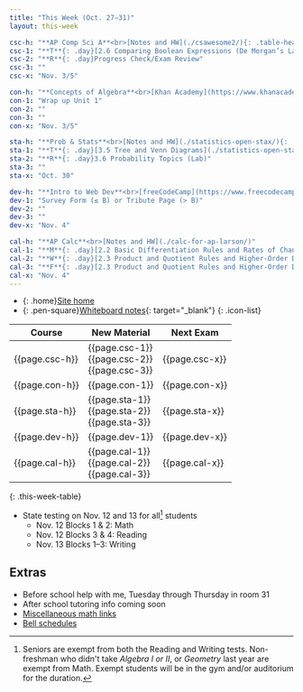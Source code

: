 ```yaml
---
title: "This Week (Oct. 27–31)"
layout: this-week

csc-h: "**AP Comp Sci A**<br>[Notes and HW](./csawesome2/){: .table-head-link}<br>[Book](https://runestone.academy/ns/books/published/manvillehighschool_csawesome2_2526/csawesome2.html){: target=\"_blank\" .table-head-link}"
csc-1: "**T**{: .day}[2.6 Comparing Boolean Expressions (De Morgan’s Laws)](./csawesome2/2-6-comparing-boolean-expressions.html)"
csc-2: "**R**{: .day}Progress Check/Exam Review"
csc-3: ""
csc-x: "Nov. 3/5"

con-h: "**Concepts of Algebra**<br>[Khan Academy](https://www.khanacademy.org/math/algebra-basics){: target=\"_blank\"}"
con-1: "Wrap up Unit 1"
con-2: ""
con-3: ""
con-x: "Nov. 3/5"

sta-h: "**Prob & Stats**<br>[Notes and HW](./statistics-open-stax/){: .table-head-link}<br>[Book](https://openstax.org/books/statistics/pages/1-introduction){: target=\"_blank\" .table-head-link}"
sta-1: "**T**{: .day}[3.5 Tree and Venn Diagrams](./statistics-open-stax/3-5-tree-and-venn-diagrams.html)"
sta-2: "**R**{: .day}3.6 Probability Topics (Lab)"
sta-3: ""
sta-x: "Oct. 30"

dev-h: "**Intro to Web Dev**<br>[freeCodeCamp](https://www.freecodecamp.org/learn/2022/responsive-web-design/){: target=\"_blank\"}"
dev-1: "Survey Form (≤ B) or Tribute Page (> B)"
dev-2: ""
dev-3: ""
dev-x: "Nov. 4"

cal-h: "**AP Calc**<br>[Notes and HW](./calc-for-ap-larson/)"
cal-1: "**M**{: .day}[2.2 Basic Differentiation Rules and Rates of Change](./calc-for-ap-larson/2.2-basic-differentiation-rules-and-rates-of-change.html)"
cal-2: "**W**{: .day}[2.3 Product and Quotient Rules and Higher-Order Derivatives](./calc-for-ap-larson/2.3-product-and-quotient-rules-and-higher-order-derivatives.html)"
cal-3: "**F**{: .day}[2.3 Product and Quotient Rules and Higher-Order Derivatives](./calc-for-ap-larson/2.3-product-and-quotient-rules-and-higher-order-derivatives.html)"
cal-x: "Nov. 4"
---
```


- {: .home}[Site home](./)
- {: .pen-square}[Whiteboard notes](https://1drv.ms/o/c/c4097c61e06a2b97/EpojsyS4IFdOp0qZoDZdHikBZAinLWQ3ncbWjBZVKo0vtQ?e=5egVmL){: target="_blank"}
{: .icon-list}

| Course         | New Material                                       | Next Exam      |
| -------------- | -------------------------------------------------- | -------------- |
| {{page.csc-h}} | {{page.csc-1}}<br>{{page.csc-2}}<br>{{page.csc-3}} | {{page.csc-x}} |
| {{page.con-h}} | {{page.con-1}}                                     | {{page.con-x}} |
| {{page.sta-h}} | {{page.sta-1}}<br>{{page.sta-2}}<br>{{page.sta-3}} | {{page.sta-x}} |
| {{page.dev-h}} | {{page.dev-1}}                                     | {{page.dev-x}} |
| {{page.cal-h}} | {{page.cal-1}}<br>{{page.cal-2}}<br>{{page.cal-3}} | {{page.cal-x}} |
{: .this-week-table}

- State testing on Nov. 12 and 13 for all[^1] students
  - Nov. 12 Blocks 1 & 2: Math
  - Nov. 12 Blocks 3 & 4: Reading
  - Nov. 13 Blocks 1–3: Writing

## Extras

- Before school help with me, Tuesday through Thursday in room 31
- After school tutoring info coming soon
- [Miscellaneous math links](./misc/math-links.md)
- [Bell schedules](./misc/bell-schedule.md)

[^1]: Seniors are exempt from both the Reading and Writing tests. Non-freshman who didn't take _Algebra I or II_, or _Geometry_ last year are exempt from Math. Exempt students will be in the gym and/or auditorium for the duration.